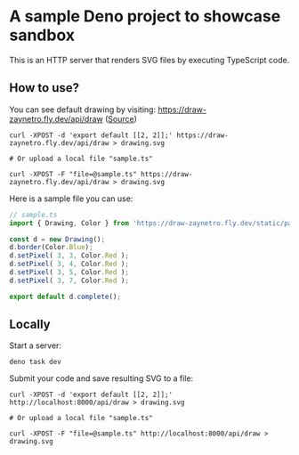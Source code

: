 # A sample Deno project to showcase sandbox

This is an HTTP server that renders SVG files by executing TypeScript code.

## How to use?

You can see default drawing by visiting: https://draw-zaynetro.fly.dev/api/draw
([Source](https://github.com/zaynetro/draw-by-zaynetro/blob/main/static/draw-deno.ts))

```
curl -XPOST -d 'export default [[2, 2]];' https://draw-zaynetro.fly.dev/api/draw > drawing.svg

# Or upload a local file "sample.ts"

curl -XPOST -F "file=@sample.ts" https://draw-zaynetro.fly.dev/api/draw > drawing.svg
```

Here is a sample file you can use:

```ts
// sample.ts
import { Drawing, Color } from 'https://draw-zaynetro.fly.dev/static/painter.ts';

const d = new Drawing();
d.border(Color.Blue);
d.setPixel( 3, 3, Color.Red );
d.setPixel( 3, 4, Color.Red );
d.setPixel( 3, 5, Color.Red );
d.setPixel( 3, 7, Color.Red );

export default d.complete();
```

## Locally

Start a server:

```
deno task dev
```

Submit your code and save resulting SVG to a file:

```
curl -XPOST -d 'export default [[2, 2]];' http://localhost:8000/api/draw > drawing.svg

# Or upload a local file "sample.ts"

curl -XPOST -F "file=@sample.ts" http://localhost:8000/api/draw > drawing.svg
```

